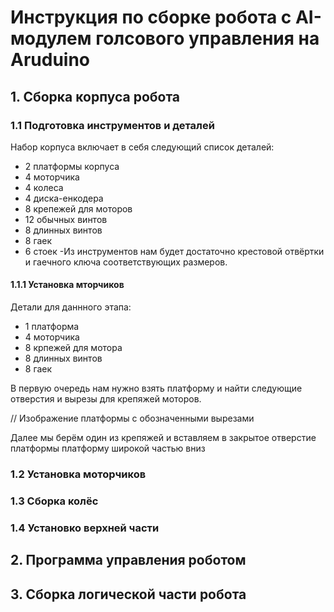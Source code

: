 # Инструкция по сборке робота с AI-модулем голсового управления на Aruduino
## 1. Сборка корпуса робота
### 1.1 Подготовка инструментов и деталей
Набор корпуса включает в себя следующий список деталей:
  - 2 платформы корпуса
  - 4 моторчика
  - 4 колеса
  - 4 диска-енкодера
  - 8 крепежей для моторов
  - 12 обычных винтов
  - 8 длинных винтов
  - 8 гаек
  - 6 стоек
-Из инструментов нам будет достаточно крестовой отвёртки и гаечного ключа соответствующих размеров.
#### 1.1.1 Установка мторчиков
Детали для даннного этапа:
  - 1 платформа
  - 4 моторчика
  - 8 крпежей для мотора
  - 8 длинных винтов
  - 8 гаек

В первую очередь нам нужно взять платформу и найти следующие отверстия и вырезы для крепяжей моторов.
  
  // Изображение платформы с обозначенными вырезами

Далее мы берём один из крепяжей и вставляем в закрытое отверстие платформы платформу широкой частью вниз
### 1.2 Установка моторчиков
### 1.3 Сборка колёс
### 1.4 Установко верхней части
## 2. Программа управления роботом
## 3. Сборка логической части робота
